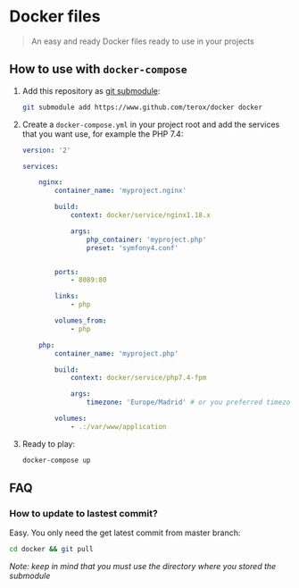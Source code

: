 # Docker files
> An easy and ready Docker files ready to use in your projects

## How to use with ```docker-compose```

1. Add this repository as [git submodule](https://git-scm.com/book/en/v2/Git-Tools-Submodules):

    ```sh
    git submodule add https://www.github.com/terox/docker docker
    ```

2. Create a ```docker-compose.yml``` in your project root and add the services that you want use, for example
the PHP 7.4:

    ```yaml
    version: '2'

    services:

        nginx:
            container_name: 'myproject.nginx'

            build: 
                context: docker/service/nginx1.18.x

                args:
                    php_container: 'myproject.php'
                    preset: 'symfony4.conf'


            ports:
                - 8089:80

            links:
                - php

            volumes_from:
                - php    

        php:
            container_name: 'myproject.php'

            build: 
                context: docker/service/php7.4-fpm

                args:
                    timezone: 'Europe/Madrid' # or you preferred timezone

            volumes:
                - .:/var/www/application 
    ```

3. Ready to play:

    ```sh
    docker-compose up
    ```

## FAQ

### How to update to lastest commit?

Easy. You only need the get latest commit from master branch:

```sh
cd docker && git pull
```

*Note: keep in mind that you must use the directory where you stored the submodule*
